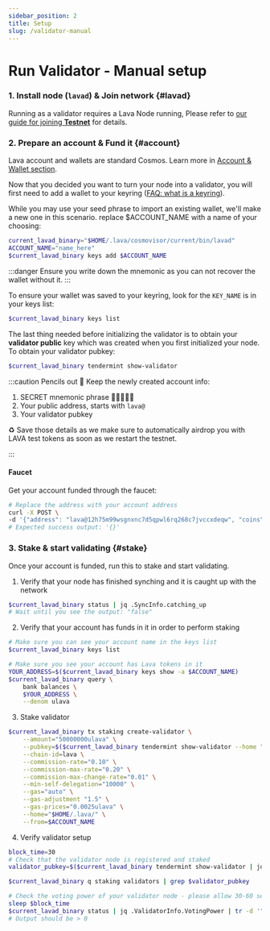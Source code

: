 ```yaml
---
sidebar_position: 2
title: Setup
slug: /validator-manual
---
```


# Run Validator - Manual setup
### 1. Install node (`lavad`) & Join network {#lavad}
Running as a validator requires a Lava Node running, Please refer to [our guide for joining **Testnet**](testnet) for details.

### 2. Prepare an account & Fund it {#account}
Lava account and wallets are standard Cosmos. Learn more in [Account & Wallet section](wallet).

Now that you decided you want to turn your node into a validator, you will first need to add a wallet to your keyring ([FAQ: what is a keyring](faq#keyring)).

While you may use your seed phrase to import an existing wallet, we'll make a new one in this scenario.
replace $ACCOUNT_NAME with a name of your choosing:

```bash
current_lavad_binary="$HOME/.lava/cosmovisor/current/bin/lavad"
ACCOUNT_NAME="name_here"
$current_lavad_binary keys add $ACCOUNT_NAME
```

:::danger
Ensure you write down the mnemonic as you can not recover the wallet without it. 
:::

To ensure your wallet was saved to your keyring, look for the `KEY_NAME` is in your keys list:

```bash
$current_lavad_binary keys list
```

The last thing needed before initializing the validator is to obtain your **validator public** key which was created when you first initialized your node. To obtain your validator pubkey:

```bash
$current_lavad_binary tendermint show-validator
```

:::caution Pencils out 📝
Keep the newly created account info:
1. SECRET mnemonic phrase 🚨🤫🚨🤫🚨
2. Your public address, starts with `lava@`
3. Your validator pubkey

♻ Save those details as we make sure to automatically airdrop you with LAVA test tokens as soon as we restart the testnet.

:::

#### Faucet

Get your account funded through the faucet:
```bash
# Replace the address with your account address
curl -X POST \
-d '{"address": "lava@12h75m99wsgnxnc7d5qpwl6rq268c7jvccxdeqw", "coins": ["60000000ulava"]}' http://44.205.140.46:5555
# Expected success output: '{}'
```

### 3. Stake & start validating {#stake}

Once your account is funded, run this to stake and start validating.

1. Verify that your node has finished synching and it is caught up with the network

```bash
$current_lavad_binary status | jq .SyncInfo.catching_up
# Wait until you see the output: "false"
```

2. Verify that your account has funds in it in order to perform staking

```bash
# Make sure you can see your account name in the keys list
$current_lavad_binary keys list

# Make sure you see your account has Lava tokens in it
YOUR_ADDRESS=$($current_lavad_binary keys show -a $ACCOUNT_NAME)
$current_lavad_binary query \
    bank balances \
    $YOUR_ADDRESS \
    --denom ulava
```

3. Stake validator
```bash
$current_lavad_binary tx staking create-validator \
    --amount="50000000ulava" \
    --pubkey=$($current_lavad_binary tendermint show-validator --home "$HOME/.lava/") \
    --chain-id=lava \
    --commission-rate="0.10" \
    --commission-max-rate="0.20" \
    --commission-max-change-rate="0.01" \
    --min-self-delegation="10000" \
    --gas="auto" \
    --gas-adjustment "1.5" \
    --gas-prices="0.0025ulava" \
    --home="$HOME/.lava/" \
    --from=$ACCOUNT_NAME
```

4. Verify validator setup

```bash
block_time=30
# Check that the validator node is registered and staked
validator_pubkey=$($current_lavad_binary tendermint show-validator | jq .key | tr -d '"')

$current_lavad_binary q staking validators | grep $validator_pubkey

# Check the voting power of your validator node - please allow 30-60 seconds for the output to be updated
sleep $block_time
$current_lavad_binary status | jq .ValidatorInfo.VotingPower | tr -d '"'
# Output should be > 0
```